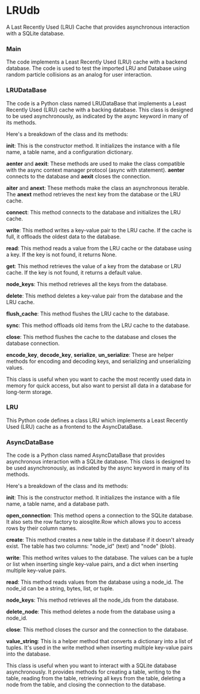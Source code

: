 # LRUdb
 A Last Recently Used (LRU) Cache that provides asynchronous interaction with a SQLite database.

### Main
The code implements a Least Recently Used (LRU) cache with a backend database. 
The code is used to test the imported LRU and Database using random particle
collisions as an analog for user interaction.

### LRUDataBase
The code is a Python class named LRUDataBase that implements a Least Recently Used (LRU) cache with a backing database. This class is designed to be used asynchronously, as indicated by the async keyword in many of its methods.

Here's a breakdown of the class and its methods:

__init__: This is the constructor method. It initializes the instance with a file name, a table name, and a configuration dictionary.

__aenter__ and __aexit__: These methods are used to make the class compatible with the async context manager protocol (async with statement). __aenter__ connects to the database and __aexit__ closes the connection.

__aiter__ and __anext__: These methods make the class an asynchronous iterable. The __anext__ method retrieves the next key from the database or the LRU cache.

__connect__: This method connects to the database and initializes the LRU cache.

__write__: This method writes a key-value pair to the LRU cache. If the cache is full, it offloads the oldest data to the database.

__read__: This method reads a value from the LRU cache or the database using a key. If the key is not found, it returns None.

__get__: This method retrieves the value of a key from the database or LRU cache. If the key is not found, it returns a default value.

__node_keys__: This method retrieves all the keys from the database.

__delete__: This method deletes a key-value pair from the database and the LRU cache.

__flush_cache__: This method flushes the LRU cache to the database.

__sync__: This method offloads old items from the LRU cache to the database.

__close__: This method flushes the cache to the database and closes the database connection.

__encode_key__, __decode_key__, __serialize__, __un_serialize__: These are helper methods for encoding and decoding keys, and serializing and unserializing values.

This class is useful when you want to cache the most recently used data in memory for quick access, but also want to persist all data in a database for long-term storage.

### LRU
This Python code defines a class LRU which implements a Least Recently Used (LRU) cache as a frontend to the AsyncDataBase.

### AsyncDataBase
The code is a Python class named AsyncDataBase that provides asynchronous interaction with a SQLite database. This class is designed to be used asynchronously, as indicated by the async keyword in many of its methods.

Here's a breakdown of the class and its methods:

__init__: This is the constructor method. It initializes the instance with a file name, a table name, and a database path.

__open_connection__: This method opens a connection to the SQLite database. It also sets the row factory to aiosqlite.Row which allows you to access rows by their column names.

__create__: This method creates a new table in the database if it doesn't already exist. The table has two columns: "node_id" (text) and "node" (blob).

__write__: This method writes values to the database. The values can be a tuple or list when inserting single key-value pairs, and a dict when inserting multiple key-value pairs.

__read__: This method reads values from the database using a node_id. The node_id can be a string, bytes, list, or tuple.

__node_keys__: This method retrieves all the node_ids from the database.

__delete_node__: This method deletes a node from the database using a node_id.

__close__: This method closes the cursor and the connection to the database.

__value_string__: This is a helper method that converts a dictionary into a list of tuples. It's used in the write method when inserting multiple key-value pairs into the database.

This class is useful when you want to interact with a SQLite database asynchronously. It provides methods for creating a table, writing to the table, reading from the table, retrieving all keys from the table, deleting a node from the table, and closing the connection to the database.
